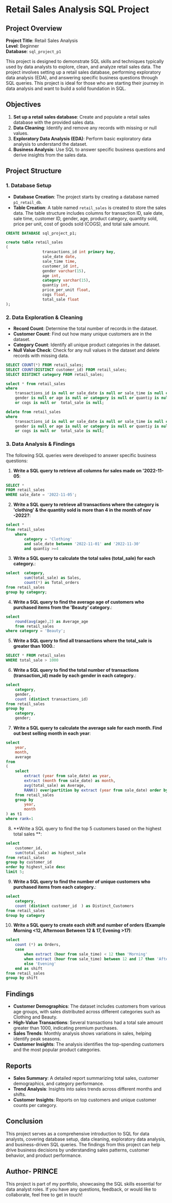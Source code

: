 # Retail Sales Analysis SQL Project

## Project Overview

**Project Title**: Retail Sales Analysis  
**Level**: Beginner  
**Database**: `sql_project_p1`

This project is designed to demonstrate SQL skills and techniques typically used by data analysts to explore, clean, and analyze retail sales data. The project involves setting up a retail sales database, performing exploratory data analysis (EDA), and answering specific business questions through SQL queries. This project is ideal for those who are starting their journey in data analysis and want to build a solid foundation in SQL.

## Objectives

1. **Set up a retail sales database**: Create and populate a retail sales database with the provided sales data.
2. **Data Cleaning**: Identify and remove any records with missing or null values.
3. **Exploratory Data Analysis (EDA)**: Perform basic exploratory data analysis to understand the dataset.
4. **Business Analysis**: Use SQL to answer specific business questions and derive insights from the sales data.

## Project Structure

### 1. Database Setup

- **Database Creation**: The project starts by creating a database named `p1_retail_db`.
- **Table Creation**: A table named `retail_sales` is created to store the sales data. The table structure includes columns for transaction ID, sale date, sale time, customer ID, gender, age, product category, quantity sold, price per unit, cost of goods sold (COGS), and total sale amount.

```sql
CREATE DATABASE sql_project_p1;

create table retail_sales 
(
				transactions_id	int primary key,
				sale_date date,
				sale_time time,
				customer_id int,
				gender varchar(15),
				age int,
				category varchar(15),	
				quantiy int,
				price_per_unit float,	
				cogs float,
				total_sale float
);
```

### 2. Data Exploration & Cleaning

- **Record Count**: Determine the total number of records in the dataset.
- **Customer Count**: Find out how many unique customers are in the dataset.
- **Category Count**: Identify all unique product categories in the dataset.
- **Null Value Check**: Check for any null values in the dataset and delete records with missing data.

```sql
SELECT COUNT(*) FROM retail_sales;
SELECT COUNT(DISTINCT customer_id) FROM retail_sales;
SELECT DISTINCT category FROM retail_sales;

select * from retail_sales
where 
	transactions_id is null or sale_date is null or sale_time is null or customer_id is null or
    gender is null or age is null or category is null or quantiy is null or price_per_unit is null
	or cogs is null	or 	total_sale is null;

delete from retail_sales
where 
	transactions_id is null or sale_date is null or sale_time is null or customer_id is null or
    gender is null or age is null or category is null or quantiy is null or price_per_unit is null
	or cogs is null	or 	total_sale is null;
```

### 3. Data Analysis & Findings

The following SQL queries were developed to answer specific business questions:

1. **Write a SQL query to retrieve all columns for sales made on '2022-11-05**:
```sql
SELECT *
FROM retail_sales
WHERE sale_date = '2022-11-05';
```

2. **Write a SQL query to retrieve all transactions where the category is 'clothing' & the quantity sold is more than 4 in the month of nov -2022?**:
```sql
select *
from retail_sales
    where
        category = 'Clothing'
        and sale_date between '2022-11-01' and '2022-11-30'
		and quantiy >=4
```

3. **Write a SQL query to calculate the total sales (total_sale) for each category.**:
```sql
select  category, 
		sum(total_sale) as Sales,
		count(*) as Total_orders
from retail_sales
group by category;
```

4. **Write a SQL query to find the average age of customers who purchased items from the 'Beauty' category.**:
```sql
select 
	round(avg(age),2) as Average_age 
	from retail_sales
where category = 'Beauty';
```

5. **Write a SQL query to find all transactions where the total_sale is greater than 1000.**:
```sql
SELECT * FROM retail_sales
WHERE total_sale > 1000
```

6. **Write a SQL query to find the total number of transactions (transaction_id) made by each gender in each category.**:
```sql
select 
	category,
	gender, 
	count (distinct transactions_id) 
from retail_sales
group by 
	category, 
	gender;
```

7. **Write a SQL query to calculate the average sale for each month. Find out best selling month in each year**:
```sql
select 
	year,
	month,
	average
from 
(
	select 
		extract (year from sale_date) as year,
		extract (month from sale_date) as month,
		avg(total_sale) as Average,
		RANK() over(partition by extract (year from sale_date) order by avg(total_sale) desc) AS rank
	from retail_sales
	group by 
		year,
		month
) as t1
where rank=1 
```

8. **Write a SQL query to find the top 5 customers based on the highest total sales **:
```sql
select 
	customer_id, 
	sum(total_sale) as highest_sale 
from retail_sales
group by customer_id
order by highest_sale desc
limit 5;
```

9. **Write a SQL query to find the number of unique customers who purchased items from each category.**:
```sql
select 
	category,
    count (distinct customer_id  ) as Distinct_Customers
from retail_sales
Group by category
```

10. **Write a SQL query to create each shift and number of orders (Example Morning <12, Afternoon Between 12 & 17, Evening >17)**:
```sql
select
    count (*) as Orders,
    case 
	    when extract (hour from sale_time) < 12 then 'Morning'
	    when extract (hour from sale_time) between 12 and 17 then 'Afternoon'
	    else 'Evening'
    end as shift
from retail_sales
group by shift
```

## Findings

- **Customer Demographics**: The dataset includes customers from various age groups, with sales distributed across different categories such as Clothing and Beauty.
- **High-Value Transactions**: Several transactions had a total sale amount greater than 1000, indicating premium purchases.
- **Sales Trends**: Monthly analysis shows variations in sales, helping identify peak seasons.
- **Customer Insights**: The analysis identifies the top-spending customers and the most popular product categories.

## Reports

- **Sales Summary**: A detailed report summarizing total sales, customer demographics, and category performance.
- **Trend Analysis**: Insights into sales trends across different months and shifts.
- **Customer Insights**: Reports on top customers and unique customer counts per category.

## Conclusion

This project serves as a comprehensive introduction to SQL for data analysts, covering database setup, data cleaning, exploratory data analysis, and business-driven SQL queries. The findings from this project can help drive business decisions by understanding sales patterns, customer behavior, and product performance.


## Author- PRINCE

This project is part of my portfolio, showcasing the SQL skills essential for data analyst roles. If you have any questions, feedback, or would like to collaborate, feel free to get in touch!
